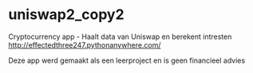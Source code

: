 # uniswap2_copy2
Cryptocurrency app - Haalt data van Uniswap en berekent intresten
http://effectedthree247.pythonanywhere.com/

Deze app werd gemaakt als een leerproject en is geen financieel advies

